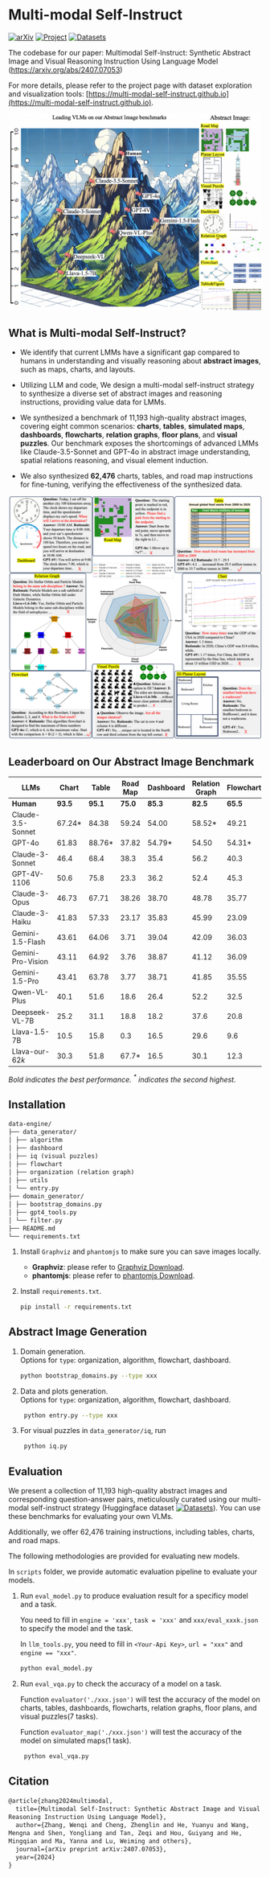 
# Multi-modal Self-Instruct
[![arXiv](https://img.shields.io/badge/arXiv-Paper-b31b1b.svg)](https://arxiv.org/abs/2407.07053)
[![Project](https://img.shields.io/badge/Project-Website-blue.svg)](https://multi-modal-self-instruct.github.io)
[![Datasets](https://img.shields.io/badge/HuggingFace-Datasets-orange.svg)](https://huggingface.co/datasets/zwq2018/Multi-modal-Self-instruct)


The codebase for our paper: Multimodal Self-Instruct: Synthetic Abstract Image and Visual Reasoning Instruction Using Language Model (https://arxiv.org/abs/2407.07053)

For more details, please refer to the project page with dataset exploration and visualization tools: [https://multi-modal-self-instruct.github.io](https://multi-modal-self-instruct.github.io).

<img src="fig/ranking2.png" alt="Our Benchmark" width="800"/>


## What is Multi-modal Self-Instruct?
- We identify that current LMMs have a significant gap compared to humans in understanding and visually reasoning about **abstract images**, such as maps, charts, and layouts. 

- Utilizing LLM and code, We design a multi-modal self-instruct strategy to synthesize a diverse set of abstract images and reasoning instructions, providing value data for LMMs.

- We synthesized a benchmark of 11,193 high-quality abstract images, covering eight common scenarios: **charts**, **tables**, **simulated maps**, **dashboards**, **flowcharts**, **relation graphs**, **floor plans**, and **visual puzzles**. Our benchmark exposes the shortcomings of advanced LMMs like Claude-3.5-Sonnet and GPT-4o in abstract image understanding, spatial relations reasoning, and visual element induction.

- We also synthesized **62,476** charts, tables, and road map instructions for fine-tuning, verifying the effectiveness of the synthesized data.
  
![Our Benchmark](fig/figure1_final.png)

## Leaderboard on Our Abstract Image Benchmark
| LLMs            | Chart | Table | Road Map | Dashboard | Relation Graph | Flowchart | Visual Puzzles | Layout | Avg. |
|-----------------|-------|-------|----------|-----------|----------------|-----------|----------------|--------|------|
| **Human**       | **93.5** | **95.1** | **75.0** | **85.3** | **82.5** | **65.5** | **62.5** | **97.6** | **82.1** |
| Claude-3.5-Sonnet | 67.24* | 84.38 | 59.24 | 54.00 | 58.52* | 49.21 | 62.38* | 82.94* | 64.74* |
| GPT-4o          | 61.83 | 88.76* | 37.82 | 54.79* | 54.50 | 54.31* | 45.37 | 82.54 | 59.99 |
| Claude-3-Sonnet | 46.4 | 68.4 | 38.3 | 35.4 | 56.2 | 40.3 | 47.0 | 69.1 | 50.1 |
| GPT-4V-1106     | 50.6 | 75.8 | 23.3 | 36.2 | 52.4 | 45.3 | 35.9 | 76.6 | 49.5 |
| Claude-3-Opus   | 46.73 | 67.71 | 38.26 | 38.70 | 48.78 | 35.77 | 47.26 | 65.48 | 48.59 |
| Claude-3-Haiku  | 41.83 | 57.33 | 23.17 | 35.83 | 45.99 | 23.09 | 45.94 | 58.73 | 41.49 |
| Gemini-1.5-Flash | 43.61 | 64.06 | 3.71 | 39.04 | 42.09 | 36.03 | 30.81 | 69.72 | 41.13 |
| Gemini-Pro-Vision | 43.11 | 64.92 | 3.76 | 38.87 | 41.12 | 36.09 | 29.68 | 70.12 | 40.96 |
| Gemini-1.5-Pro | 43.41 | 63.78 | 3.77 | 38.71 | 41.85 | 35.55 | 30.62 | 69.32 | 40.88 |
| Qwen-VL-Plus   | 40.1 | 51.6 | 18.6 | 26.4 | 52.2 | 32.5 | 32.3 | 61.5 | 39.4 |
| Deepseek-VL-7B | 25.2 | 31.1 | 18.8 | 18.2 | 37.6 | 20.8 | 15.0 | 47.2 | 26.7 |
| Llava-1.5-7B | 10.5 | 15.8 | 0.3 | 16.5 | 29.6 | 9.6 | 3.4 | 37.7 | 15.4 |
| Llava-our-$62k$ | 30.3 | 51.8 | 67.7* | 16.5 | 30.1 | 12.3 | 3.6 | 44.1 | 32.0 |

*Bold indicates the best performance. $^{\ast}$ indicates the second highest.*



## Installation

```text
data-engine/
├── data_generator/
│ ├── algorithm
│ ├── dashboard
│ ├── iq (visual puzzles)
│ ├── flowchart
│ ├── organization (relation graph)
│ ├── utils
│ └── entry.py
├── domain_generator/
│ ├── bootstrap_domains.py
│ ├── gpt4_tools.py
│ └── filter.py
├── README.md
└── requirements.txt
```

1. Install `Graphviz` and `phantomjs` to make sure you can save images locally.
   
   - **Graphviz**: please refer to [Graphviz Download](https://graphviz.org/download/).
   - **phantomjs**: please refer to [phantomjs Download](https://phantomjs.org/download.html).

2. Install `requirements.txt`.
    ```bash
    pip install -r requirements.txt
    ```
## Abstract Image Generation
1. Domain generation.  
   Options for `type`: organization, algorithm, flowchart, dashboard.
    ```bash
    python bootstrap_domains.py --type xxx
    ```
   
2. Data and plots generation.  
   Options for `type`: organization, algorithm, flowchart, dashboard.
   ```bash
    python entry.py --type xxx
    ```

3. For visual puzzles in `data_generator/iq`, run
   ```bash
    python iq.py
    ```

## Evaluation
We present a collection of 11,193 high-quality abstract images and corresponding question-answer pairs, meticulously curated using our multi-modal self-instruct strategy (Huggingface dataset [![Datasets](https://img.shields.io/badge/HuggingFace-Datasets-orange.svg)](https://huggingface.co/datasets/zwq2018/Multi-modal-Self-instruct)). You can use these benchmarks for evaluating your own VLMs.

Additionally, we offer 62,476 training instructions, including tables, charts, and road maps. 

The following methodologies are provided for evaluating new models.


In `scripts` folder, we provide automatic evaluation pipeline to evaluate your models.

1. Run `eval_model.py` to produce evaluation result for a specificy model and a task.

   You need to fill in `engine = 'xxx'`, `task = 'xxx'` and `xxx/eval_xxxk.json` to specify the model and the task.

   In `llm_tools.py`, you need to fill in `<Your-Api Key>`, `url = "xxx"` and `engine == "xxx"`.
   
    ```bash
    python eval_model.py
    ```

2. Run `eval_vqa.py` to check the accuracy of a model on a task.

   Function `evaluator('./xxx.json')` will test the accuracy of the model on charts, tables, dashboards, flowcharts, relation graphs, floor plans, and visual puzzles(7 tasks).

   Function `evaluator_map('./xxx.json')` will test the accuracy of the model on simulated maps(1 task).
   
   ```bash
    python eval_vqa.py
    ```

## Citation
```
@article{zhang2024multimodal,
  title={Multimodal Self-Instruct: Synthetic Abstract Image and Visual Reasoning Instruction Using Language Model},
  author={Zhang, Wenqi and Cheng, Zhenglin and He, Yuanyu and Wang, Mengna and Shen, Yongliang and Tan, Zeqi and Hou, Guiyang and He, Mingqian and Ma, Yanna and Lu, Weiming and others},
  journal={arXiv preprint arXiv:2407.07053},
  year={2024}
}
```



